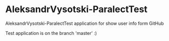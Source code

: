 # AleksandrVysotski-ParalectTest
AleksandrVysotski-ParalectTest application for show user info form GitHub

Test application is on the branch 'master' :)
